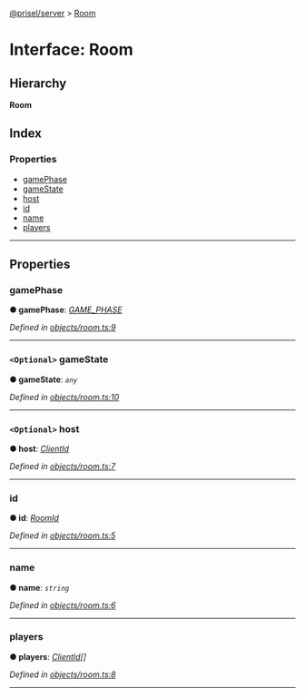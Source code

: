 [@prisel/server](../README.md) > [Room](../interfaces/room.md)

# Interface: Room

## Hierarchy

**Room**

## Index

### Properties

* [gamePhase](room.md#gamephase)
* [gameState](room.md#gamestate)
* [host](room.md#host)
* [id](room.md#id)
* [name](room.md#name)
* [players](room.md#players)

---

## Properties

<a id="gamephase"></a>

###  gamePhase

**● gamePhase**: *[GAME_PHASE](../enums/game_phase.md)*

*Defined in [objects/room.ts:9](https://github.com/SeawolvesAtCali/prisel/blob/363ed4a/packages/server/objects/room.ts#L9)*

___
<a id="gamestate"></a>

### `<Optional>` gameState

**● gameState**: *`any`*

*Defined in [objects/room.ts:10](https://github.com/SeawolvesAtCali/prisel/blob/363ed4a/packages/server/objects/room.ts#L10)*

___
<a id="host"></a>

### `<Optional>` host

**● host**: *[ClientId](../#clientid)*

*Defined in [objects/room.ts:7](https://github.com/SeawolvesAtCali/prisel/blob/363ed4a/packages/server/objects/room.ts#L7)*

___
<a id="id"></a>

###  id

**● id**: *[RoomId](../#roomid)*

*Defined in [objects/room.ts:5](https://github.com/SeawolvesAtCali/prisel/blob/363ed4a/packages/server/objects/room.ts#L5)*

___
<a id="name"></a>

###  name

**● name**: *`string`*

*Defined in [objects/room.ts:6](https://github.com/SeawolvesAtCali/prisel/blob/363ed4a/packages/server/objects/room.ts#L6)*

___
<a id="players"></a>

###  players

**● players**: *[ClientId](../#clientid)[]*

*Defined in [objects/room.ts:8](https://github.com/SeawolvesAtCali/prisel/blob/363ed4a/packages/server/objects/room.ts#L8)*

___

